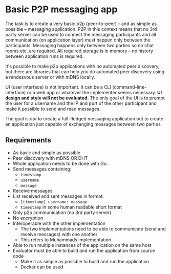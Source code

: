 # Basic P2P messaging app

The task is to create a very basic p2p (peer-to-peer) &ndash; and as simple as possible &ndash; messaging application. P2P in this context means that no 3rd party server can be used to connect the messaging participants and all communication (on application layer) must happen only between the participants. Messaging happens only between two parties so no chat rooms etc. are required. All required storage is in memory &ndash; no history between application runs is required.

It's possible to make p2p applications with no automated peer discovery, but there are libraries that can help you do automated peer discovery using a rendezvous server or with mDNS locally.

UI (user interface) is not important. It can be a CLI (command-line-interface) or a web app or whatever the implementer seems necessary. **UI design and style will not be evaluated.** The only goal of the UI is to prompt the user for a username and the IP and port of the other participant and make it possible to send and read messages.

The goal is _not_ to create a full-fledged messaging application but to create an application just capable of exchanging messages between two parties.

## Requirements

- As basic and simple as possible
- Peer discovery with mDNS OR DHT
- Whole application needs to be done with Go.
- Send messages containing:
    - `timestamp`
    - `username`
    - `message`
- Receive messages
- List received and sent messages in format:
    - `[timestamp] username: message`
    - `timestamp` in some human readable short format
- Only p2p communication (no 3rd party server)
- No encryption
- Interoperable with the other implementation
    - The two implementations need to be able to communicate (send and receive messages) with one another
    - This refers to Muhammads implementation
- Able to run multiple instances of the application on the same host
- Evaluator must be able to build and run the application from source code
    - Make it as simple as possible to build and run the application
    - Docker can be used
